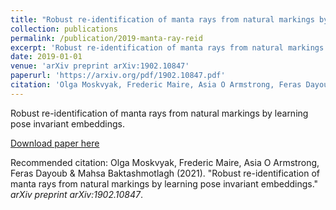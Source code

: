 ```yaml
---
title: "Robust re-identification of manta rays from natural markings by learning pose invariant embeddings"
collection: publications
permalink: /publication/2019-manta-ray-reid
excerpt: 'Robust re-identification of manta rays from natural markings by learning pose invariant embeddings.'
date: 2019-01-01
venue: 'arXiv preprint arXiv:1902.10847'
paperurl: 'https://arxiv.org/pdf/1902.10847.pdf'
citation: 'Olga Moskvyak, Frederic Maire, Asia O Armstrong, Feras Dayoub & Mahsa Baktashmotlagh (2021). &quot;Robust re-identification of manta rays from natural markings by learning pose invariant embeddings.&quot; <i>arXiv preprint arXiv:1902.10847</i>.'
---
```

Robust re-identification of manta rays from natural markings by learning pose invariant embeddings.

[Download paper here](http://olgamoskvyak.github.io/files/paper2.pdf)

Recommended citation: Olga Moskvyak, Frederic Maire, Asia O Armstrong, Feras Dayoub & Mahsa Baktashmotlagh (2021). &quot;Robust re-identification of manta rays from natural markings by learning pose invariant embeddings.&quot; <i>arXiv preprint arXiv:1902.10847</i>.
